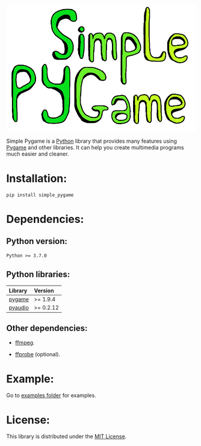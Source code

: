 ![Simple Pygame logo](docs/images/Logo.png)

Simple Pygame is a [Python](https://www.python.org/) library that provides many features using [Pygame](https://www.pygame.org/news) and other libraries. It can help you create multimedia programs much easier and cleaner.

# **Installation:**

    pip install simple_pygame

# **Dependencies:**

## Python version:

    Python >= 3.7.0

## Python libraries:

|                        Library                        | Version |
|:------------------------------------------------------|:--------|
|[pygame](https://www.pygame.org/news)                  |>= 1.9.4 |
|[pyaudio](https://people.csail.mit.edu/hubert/pyaudio/)|>= 0.2.12|

## Other dependencies:

- [ffmpeg](https://ffmpeg.org/).

- [ffprobe](https://ffmpeg.org/ffprobe.html) (optional).

# **Example:**

Go to [examples folder](https://github.com/YoutuberTom/Simple_Pygame/tree/main/examples) for examples.

# **License:**

This library is distributed under the [MIT License](https://github.com/YoutuberTom/Simple_Pygame/blob/main/LICENSE).
